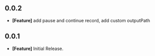 ## 0.0.2
* **[Feature]** add pause and continue record, add custom outputPath

## 0.0.1
* **[Feature]** Initial Release.
